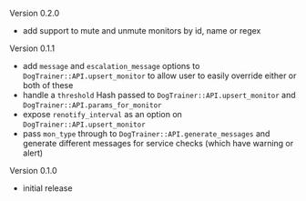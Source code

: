 Version 0.2.0

  - add support to mute and unmute monitors by id, name or regex

Version 0.1.1

  - add ``message`` and ``escalation_message`` options to ``DogTrainer::API.upsert_monitor``
    to allow user to easily override either or both of these
  - handle a ``threshold`` Hash passed to ``DogTrainer::API.upsert_monitor`` and
    ``DogTrainer::API.params_for_monitor``
  - expose ``renotify_interval`` as an option on ``DogTrainer::API.upsert_monitor``
  - pass ``mon_type`` through to ``DogTrainer::API.generate_messages`` and generate
    different messages for service checks (which have warning or alert)

Version 0.1.0

  - initial release
